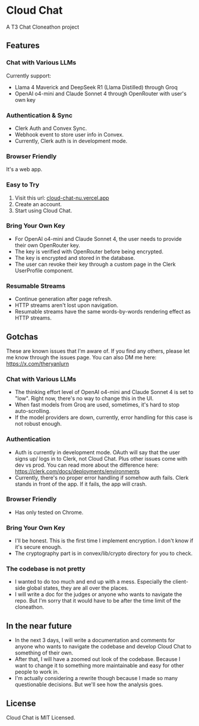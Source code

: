 # Cloud Chat

A T3 Chat Cloneathon project

## Features

### Chat with Various LLMs

Currently support:

- Llama 4 Maverick and DeepSeek R1 (Llama Distilled) through Groq
- OpenAI o4-mini and Claude Sonnet 4 through OpenRouter with user's own key

### Authentication & Sync

- Clerk Auth and Convex Sync.
- Webhook event to store user info in Convex.
- Currently, Clerk auth is in development mode.

### Browser Friendly

It's a web app.

### Easy to Try

1. Visit this url: [cloud-chat-nu.vercel.app](https://cloud-chat-nu.vercel.app/chat)
2. Create an account.
3. Start using Cloud Chat.

### Bring Your Own Key

- For OpenAI o4-mini and Claude Sonnet 4, the user needs to provide their own OpenRouter key.
- The key is verified with OpenRouter before being encrypted.
- The key is encrypted and stored in the database.
- The user can revoke their key through a custom page in the Clerk UserProfile component.

### Resumable Streams

- Continue generation after page refresh.
- HTTP streams aren't lost upon navigation.
- Resumable streams have the same words-by-words rendering effect as HTTP streams.

## Gotchas

These are known issues that I'm aware of. If you find any others, please let me know through the issues page. You can also DM me here: https://x.com/theryanlurn

### Chat with Various LLMs

- The thinking effort level of OpenAI o4-mini and Claude Sonnet 4 is set to "low". Right now, there's no way to change this in the UI.
- When fast models from Groq are used, sometimes, it's hard to stop auto-scrolling.
- If the model providers are down, currently, error handling for this case is not robust enough.

### Authentication

- Auth is currently in development mode. OAuth will say that the user signs up/ logs in to Clerk, not Cloud Chat. Plus other issues come with dev vs prod. You can read more about the difference here: https://clerk.com/docs/deployments/environments
- Currently, there's no proper error handling if somehow auth fails. Clerk stands in front of the app. If it fails, the app will crash.

### Browser Friendly

- Has only tested on Chrome.

### Bring Your Own Key

- I'll be honest. This is the first time I implement encryption. I don't know if it's secure enough.
- The cryptography part is in convex/lib/crypto directory for you to check.

### The codebase is not pretty

- I wanted to do too much and end up with a mess. Especially the client-side global states, they are all over the places.
- I will write a doc for the judges or anyone who wants to navigate the repo. But I'm sorry that it would have to be after the time limit of the cloneathon.

## In the near future

- In the next 3 days, I will write a documentation and comments for anyone who wants to navigate the codebase and develop Cloud Chat to something of their own.
- After that, I will have a zoomed out look of the codebase. Because I want to change it to something more maintainable and easy for other people to work in.
- I'm actually considering a rewrite though because I made so many questionable decisions. But we'll see how the analysis goes.

## License

Cloud Chat is MIT Licensed.
